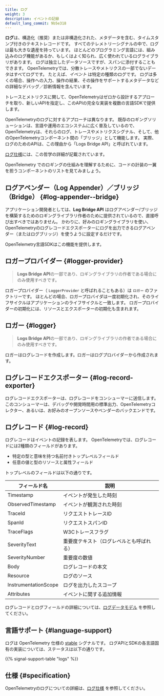 ```yaml
---
title: ログ
weight: 3
description: イベントの記録
default_lang_commit: 9b5e318
---
```


**ログ**は、構造化（推奨）または非構造化された、メタデータを含む、タイムスタンプ付きのテキストレコードです。
すべてのテレメトリーシグナルの中で、ログは最も大きな遺産を持っています。
ほとんどのプログラミング言語には、組み込みのログ機能があるか、もしくはよく知られ、広く使われているログライブラリがあります。
ログは独立したデータソースですが、スパンに添付することもできます。
OpenTelemetryでは、分散トレースやメトリクスの一部でないデータはすべてログです。
たとえば、_イベント_ は特定の種類のログです。
ログは多くの場合、操作への入力、操作の結果、その操作をサポートするメタデータなどの詳細なデバッグ／診断情報を含んでいます。

トレースとメトリクスに関して、OpenTelemetryはゼロから設計するアプローチを取り、新しいAPIを指定し、このAPIの完全な実装を複数の言語SDKで提供します。

OpenTelemetryのログに対するアプローチは異なります。
既存のロギングソリューションは、言語や運用のエコシステムに広く普及しているので、OpenTelemetryは、それらのログ、トレースやメトリクスシグナル、そして、他のOpenTelemetryコンポーネント間の「ブリッジ」として機能します。
実際、ログのためのAPIは、この理由から「Logs Bridge API」と呼ばれています。

[ログ仕様][logs specification]には、この哲学の詳細が記載されています。

OpenTelemetry でのロギングの仕組みを理解するために、コードの計装の一翼を担うコンポーネントのリストを見てみましょう。

## ログアペンダー（Log Appender）／ブリッジ（Bridge） {#log-appender--bridge}

アプリケーション開発者としては、**Log Bridge API** はログアペンダー/ブリッジを構築するためのロギングライブラリ作者のために提供されているので、直接呼び出すべきではありません。
かわりに、好みのロギングライブラリを使い、OpenTelemetryのログレコードエクスポーターにログを出力できるログアペンダー（またはログブリッジ）を使うように設定するだけです。

OpenTelemetry言語SDKはこの機能を提供します。

## ロガープロバイダー {#logger-provider}

> **Logs Bridge API**の一部であり、ロギングライブラリの作者である場合にのみ使用すべきです。

ロガープロバイダー（ `LoggerProvider` と呼ばれることもある）は `ロガー` のファクトリーです。
ほとんどの場合、ロガープロバイダは一度初期化され、そのライフサイクルはアプリケーションのライフサイクルと一致します。
ロガープロバイダーの初期化には、リソースとエクスポーターの初期化も含まれます。

## ロガー {#logger}

> **Logs Bridge API**の一部であり、ロギングライブラリの作者である場合にのみ使用すべきです。

ロガーはログレコードを作成します。ロガーはログプロバイダーから作成されます。

## ログレコードエクスポーター {#log-record-exporter}

ログレコードエクスポーターは、ログレコードをコンシューマーに送信します。
このコンシューマーは、デバッグや開発時間用の標準出力、OpenTelemetryコレクター、あるいは、お好みのオープンソースやベンダーのバックエンドです。

## ログレコード {#log-record}

ログレコードはイベントの記録を表します。
OpenTelemetryでは、ログレコードには2種類のフィールドがあります。

- 特定の型と意味を持つ名前付きトップレベルフィールド
- 任意の値と型のリソースと属性フィールド

トップレベルのフィールドは以下の通りです。

| フィールド名           | 説明                                          |
| -------------------- | -------------------------------------------- |
| Timestamp            | イベントが発生した時刻                           |
| ObservedTimestamp    | イベントが観測された時刻                         |
| TraceId              | リクエストトレースID                            |
| SpanId               | リクエストスパンID                              |
| TraceFlags           | W3Cトレースフラグ                               |
| SeverityText         | 重要度テキスト（ログレベルとも呼ばれる）            |
| SeverityNumber       | 重要度の数値                                   |
| Body                 | ログレコードの本文                              |
| Resource             | ログのソース                                   |
| InstrumentationScope | ログを出力したスコープ                           |
| Attributes           | イベントに関する追加情報                         |

ログレコードとログフィールドの詳細については、[ログデータモデル](/docs/specs/otel/logs/data-model/) を参照してください。

## 言語サポート {#language-support}

ログは OpenTelemetry 仕様の [stable](/docs/specs/otel/versioning-and-stability/#stable) シグナルです。
ログAPIとSDKの各言語固有の実装については、ステータスは以下の通りです。

{{% signal-support-table "logs" %}}

## 仕様 {#specification}

OpenTelemetryのログについての詳細は、[ログ仕様][logs specification] を参照してください。

[logs specification]: /docs/specs/otel/overview/#log-signal
